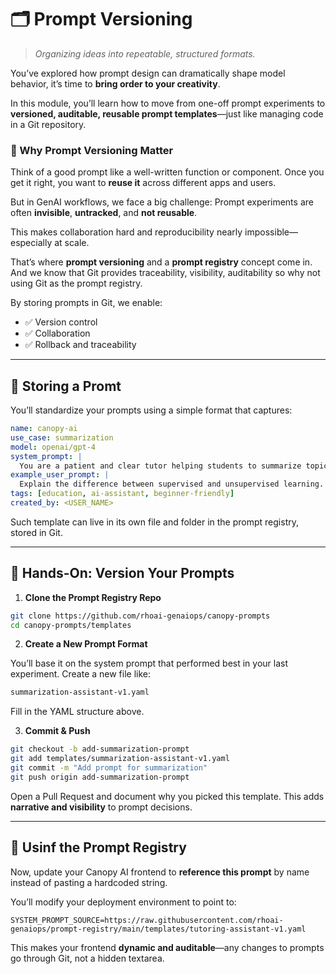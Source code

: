 # 🗂️ Prompt Versioning

> *Organizing ideas into repeatable, structured formats.*

You’ve explored how prompt design can dramatically shape model behavior, it’s time to **bring order to your creativity**.

In this module, you’ll learn how to move from one-off prompt experiments to **versioned, auditable, reusable prompt templates**—just like managing code in a Git repository.


### 🎯 Why Prompt Versioning Matter

Think of a good prompt like a well-written function or component. Once you get it right, you want to **reuse it** across different apps and users.

But in GenAI workflows, we face a big challenge: Prompt experiments are often **invisible**, **untracked**, and **not reusable**.

This makes collaboration hard and reproducibility nearly impossible—especially at scale.

That’s where **prompt versioning** and a **prompt registry** concept come in. And we know that Git provides traceability, visibility, auditability so why not using Git as the prompt registry.

By storing prompts in Git, we enable:

* ✅ Version control
* ✅ Collaboration
* ✅ Rollback and traceability

---

## 🧱 Storing a Promt

You’ll standardize your prompts using a simple format that captures:

```yaml
name: canopy-ai
use_case: summarization
model: openai/gpt-4
system_prompt: |
  You are a patient and clear tutor helping students to summarize topics.
example_user_prompt: |
  Explain the difference between supervised and unsupervised learning.
tags: [education, ai-assistant, beginner-friendly]
created_by: <USER_NAME>
```

Such template can live in its own file and folder in the prompt registry, stored in Git.

---

## 🧪 Hands-On: Version Your Prompts

1. **Clone the Prompt Registry Repo**

```bash
git clone https://github.com/rhoai-genaiops/canopy-prompts
cd canopy-prompts/templates
```

2. **Create a New Prompt Format**

You’ll base it on the system prompt that performed best in your last experiment. Create a new file like:

```bash
summarization-assistant-v1.yaml
```

Fill in the YAML structure above.

3. **Commit & Push**

```bash
git checkout -b add-summarization-prompt
git add templates/summarization-assistant-v1.yaml
git commit -m "Add prompt for summarization"
git push origin add-summarization-prompt
```

Open a Pull Request and document why you picked this template. This adds **narrative and visibility** to prompt decisions.

---

## 🌿 Usinf the Prompt Registry

Now, update your Canopy AI frontend to **reference this prompt** by name instead of pasting a hardcoded string.

You’ll modify your deployment environment to point to:

```env
SYSTEM_PROMPT_SOURCE=https://raw.githubusercontent.com/rhoai-genaiops/prompt-registry/main/templates/tutoring-assistant-v1.yaml
```

This makes your frontend **dynamic and auditable**—any changes to prompts go through Git, not a hidden textarea.

